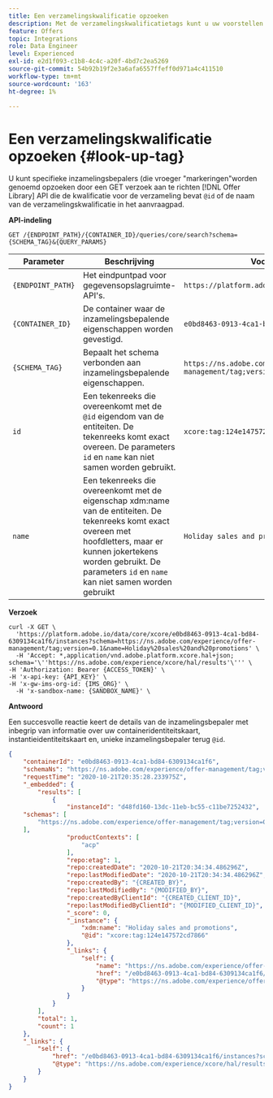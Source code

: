```yaml
---
title: Een verzamelingskwalificatie opzoeken
description: Met de verzamelingskwalificatietags kunt u uw voorstellen beter organiseren en sorteren.
feature: Offers
topic: Integrations
role: Data Engineer
level: Experienced
exl-id: e2d1f093-c1b8-4c4c-a20f-4bd7c2ea5269
source-git-commit: 54b92b19f2e3a6afa6557ffeff0d971a4c411510
workflow-type: tm+mt
source-wordcount: '163'
ht-degree: 1%

---
```


# Een verzamelingskwalificatie opzoeken {#look-up-tag}

U kunt specifieke inzamelingsbepalers (die vroeger &quot;markeringen&quot;worden genoemd opzoeken door een GET verzoek aan te richten [!DNL Offer Library] API die de kwalificatie voor de verzameling bevat `@id` of de naam van de verzamelingskwalificatie in het aanvraagpad.

**API-indeling**

```http
GET /{ENDPOINT_PATH}/{CONTAINER_ID}/queries/core/search?schema={SCHEMA_TAG}&{QUERY_PARAMS}
```

| Parameter | Beschrijving | Voorbeeld |
| --------- | ----------- | ------- |
| `{ENDPOINT_PATH}` | Het eindpuntpad voor gegevensopslagruimte-API&#39;s. | `https://platform.adobe.io/data/core/xcore/` |
| `{CONTAINER_ID}` | De container waar de inzamelingsbepalende eigenschappen worden gevestigd. | `e0bd8463-0913-4ca1-bd84-6309134ca1f6` |
| `{SCHEMA_TAG}` | Bepaalt het schema verbonden aan inzamelingsbepalende eigenschappen. | `https://ns.adobe.com/experience/offer-management/tag;version=0.1` |
| `id` | Een tekenreeks die overeenkomt met de `@id` eigendom van de entiteiten. De tekenreeks komt exact overeen. De parameters `id` en `name` kan niet samen worden gebruikt. | `xcore:tag:124e147572cd7866` |
| `name` | Een tekenreeks die overeenkomt met de eigenschap xdm:name van de entiteiten. De tekenreeks komt exact overeen met hoofdletters, maar er kunnen jokertekens worden gebruikt. De parameters `id` en `name` kan niet samen worden gebruikt | `Holiday sales and promotions` |

**Verzoek**

```shell
curl -X GET \
  'https://platform.adobe.io/data/core/xcore/e0bd8463-0913-4ca1-bd84-6309134ca1f6/instances?schema=https://ns.adobe.com/experience/offer-management/tag;version=0.1&name=Holiday%20sales%20and%20promotions' \
  -H 'Accept: *,application/vnd.adobe.platform.xcore.hal+json; schema='\''https://ns.adobe.com/experience/xcore/hal/results'\''' \
-H 'Authorization: Bearer {ACCESS_TOKEN}' \
-H 'x-api-key: {API_KEY}' \
-H 'x-gw-ims-org-id: {IMS_ORG}' \
  -H 'x-sandbox-name: {SANDBOX_NAME}' \
```

**Antwoord**

Een succesvolle reactie keert de details van de inzamelingsbepaler met inbegrip van informatie over uw containeridentiteitskaart, instantieidentiteitskaart en, unieke inzamelingsbepaler terug `@id`.

```json
{
    "containerId": "e0bd8463-0913-4ca1-bd84-6309134ca1f6",
    "schemaNs": "https://ns.adobe.com/experience/offer-management/tag;version=0.1",
    "requestTime": "2020-10-21T20:35:28.233975Z",
    "_embedded": {
        "results": [
            {
                "instanceId": "d48fd160-13dc-11eb-bc55-c11be7252432",
    "schemas": [
        "https://ns.adobe.com/experience/offer-management/tag;version=0.1"
    ],
                "productContexts": [
                    "acp"
                ],
                "repo:etag": 1,
                "repo:createdDate": "2020-10-21T20:34:34.486296Z",
                "repo:lastModifiedDate": "2020-10-21T20:34:34.486296Z",
                "repo:createdBy": "{CREATED_BY}",
                "repo:lastModifiedBy": "{MODIFIED_BY}",
                "repo:createdByClientId": "{CREATED_CLIENT_ID}",
                "repo:lastModifiedByClientId": "{MODIFIED_CLIENT_ID}",
                "_score": 0,
                "_instance": {
                    "xdm:name": "Holiday sales and promotions",
                    "@id": "xcore:tag:124e147572cd7866"
                },
                "_links": {
                    "self": {
                        "name": "https://ns.adobe.com/experience/offer-management/tag;version=0.1#d48fd160-13dc-11eb-bc55-c11be7252432",
                        "href": "/e0bd8463-0913-4ca1-bd84-6309134ca1f6/instances/d48fd160-13dc-11eb-bc55-c11be7252432",
                        "@type": "https://ns.adobe.com/experience/offer-management/tag;version=0.1"
                    }
                }
            }
        ],
        "total": 1,
        "count": 1
    },
    "_links": {
        "self": {
            "href": "/e0bd8463-0913-4ca1-bd84-6309134ca1f6/instances?schema=https://ns.adobe.com/experience/offer-management/tag;version=0.1&name=Holiday%20sales%20and%20promotions",
            "@type": "https://ns.adobe.com/experience/xcore/hal/results"
        }
    }
}
```
